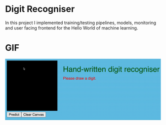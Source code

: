 # Digit Recogniser

In this project I implemented training/testing pipelines, models, monitoring and user facing frontend for the Hello World of machine learning.

# GIF

![](https://github.com/mkacki98/digit-recogniser-app/blob/main/digit-recogniser-demo.gif)


